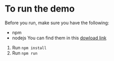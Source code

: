 # To run the demo

Before you run, make sure you have the following:
- npm
- nodejs
You can find them in this [dowload link](https://nodejs.org/en/download/)

1. Run `npm install`
2. Run `npm run`
